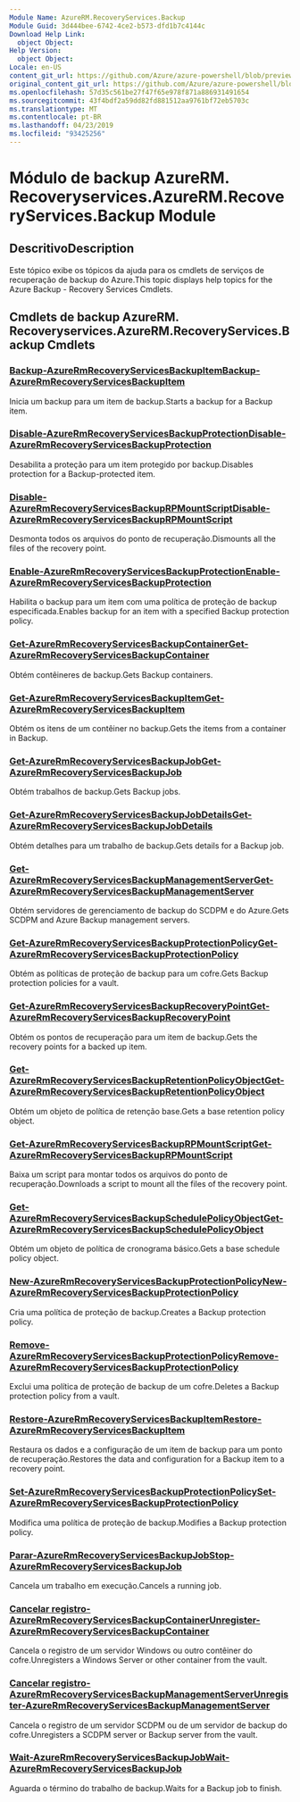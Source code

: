 ```yaml
---
Module Name: AzureRM.RecoveryServices.Backup
Module Guid: 3d444bee-6742-4ce2-b573-dfd1b7c4144c
Download Help Link:
  object Object: 
Help Version:
  object Object: 
Locale: en-US
content_git_url: https://github.com/Azure/azure-powershell/blob/preview/src/ResourceManager/RecoveryServices.Backup/Commands.RecoveryServices.Backup/help/AzureRM.RecoveryServices.Backup.md
original_content_git_url: https://github.com/Azure/azure-powershell/blob/preview/src/ResourceManager/RecoveryServices.Backup/Commands.RecoveryServices.Backup/help/AzureRM.RecoveryServices.Backup.md
ms.openlocfilehash: 57d35c561be27f47f65e978f871a886931491654
ms.sourcegitcommit: 43f4bdf2a59dd82fd881512aa9761bf72eb5703c
ms.translationtype: MT
ms.contentlocale: pt-BR
ms.lasthandoff: 04/23/2019
ms.locfileid: "93425256"
---
```

# <span data-ttu-id="a95a8-101">Módulo de backup AzureRM. Recoveryservices.</span><span class="sxs-lookup"><span data-stu-id="a95a8-101">AzureRM.RecoveryServices.Backup Module</span></span>
## <span data-ttu-id="a95a8-102">Descritivo</span><span class="sxs-lookup"><span data-stu-id="a95a8-102">Description</span></span>
<span data-ttu-id="a95a8-103">Este tópico exibe os tópicos da ajuda para os cmdlets de serviços de recuperação de backup do Azure.</span><span class="sxs-lookup"><span data-stu-id="a95a8-103">This topic displays help topics for the Azure Backup - Recovery Services Cmdlets.</span></span>

## <span data-ttu-id="a95a8-104">Cmdlets de backup AzureRM. Recoveryservices.</span><span class="sxs-lookup"><span data-stu-id="a95a8-104">AzureRM.RecoveryServices.Backup Cmdlets</span></span>
### [<span data-ttu-id="a95a8-105">Backup-AzureRmRecoveryServicesBackupItem</span><span class="sxs-lookup"><span data-stu-id="a95a8-105">Backup-AzureRmRecoveryServicesBackupItem</span></span>](Backup-AzureRmRecoveryServicesBackupItem.md)
<span data-ttu-id="a95a8-106">Inicia um backup para um item de backup.</span><span class="sxs-lookup"><span data-stu-id="a95a8-106">Starts a backup for a Backup item.</span></span>

### [<span data-ttu-id="a95a8-107">Disable-AzureRmRecoveryServicesBackupProtection</span><span class="sxs-lookup"><span data-stu-id="a95a8-107">Disable-AzureRmRecoveryServicesBackupProtection</span></span>](Disable-AzureRmRecoveryServicesBackupProtection.md)
<span data-ttu-id="a95a8-108">Desabilita a proteção para um item protegido por backup.</span><span class="sxs-lookup"><span data-stu-id="a95a8-108">Disables protection for a Backup-protected item.</span></span>

### [<span data-ttu-id="a95a8-109">Disable-AzureRmRecoveryServicesBackupRPMountScript</span><span class="sxs-lookup"><span data-stu-id="a95a8-109">Disable-AzureRmRecoveryServicesBackupRPMountScript</span></span>](Disable-AzureRmRecoveryServicesBackupRPMountScript.md)
<span data-ttu-id="a95a8-110">Desmonta todos os arquivos do ponto de recuperação.</span><span class="sxs-lookup"><span data-stu-id="a95a8-110">Dismounts all the files of the recovery point.</span></span>

### [<span data-ttu-id="a95a8-111">Enable-AzureRmRecoveryServicesBackupProtection</span><span class="sxs-lookup"><span data-stu-id="a95a8-111">Enable-AzureRmRecoveryServicesBackupProtection</span></span>](Enable-AzureRmRecoveryServicesBackupProtection.md)
<span data-ttu-id="a95a8-112">Habilita o backup para um item com uma política de proteção de backup especificada.</span><span class="sxs-lookup"><span data-stu-id="a95a8-112">Enables backup for an item with a specified Backup protection policy.</span></span>

### [<span data-ttu-id="a95a8-113">Get-AzureRmRecoveryServicesBackupContainer</span><span class="sxs-lookup"><span data-stu-id="a95a8-113">Get-AzureRmRecoveryServicesBackupContainer</span></span>](Get-AzureRmRecoveryServicesBackupContainer.md)
<span data-ttu-id="a95a8-114">Obtém contêineres de backup.</span><span class="sxs-lookup"><span data-stu-id="a95a8-114">Gets Backup containers.</span></span>

### [<span data-ttu-id="a95a8-115">Get-AzureRmRecoveryServicesBackupItem</span><span class="sxs-lookup"><span data-stu-id="a95a8-115">Get-AzureRmRecoveryServicesBackupItem</span></span>](Get-AzureRmRecoveryServicesBackupItem.md)
<span data-ttu-id="a95a8-116">Obtém os itens de um contêiner no backup.</span><span class="sxs-lookup"><span data-stu-id="a95a8-116">Gets the items from a container in Backup.</span></span>

### [<span data-ttu-id="a95a8-117">Get-AzureRmRecoveryServicesBackupJob</span><span class="sxs-lookup"><span data-stu-id="a95a8-117">Get-AzureRmRecoveryServicesBackupJob</span></span>](Get-AzureRmRecoveryServicesBackupJob.md)
<span data-ttu-id="a95a8-118">Obtém trabalhos de backup.</span><span class="sxs-lookup"><span data-stu-id="a95a8-118">Gets Backup jobs.</span></span>

### [<span data-ttu-id="a95a8-119">Get-AzureRmRecoveryServicesBackupJobDetails</span><span class="sxs-lookup"><span data-stu-id="a95a8-119">Get-AzureRmRecoveryServicesBackupJobDetails</span></span>](Get-AzureRmRecoveryServicesBackupJobDetails.md)
<span data-ttu-id="a95a8-120">Obtém detalhes para um trabalho de backup.</span><span class="sxs-lookup"><span data-stu-id="a95a8-120">Gets details for a Backup job.</span></span>

### [<span data-ttu-id="a95a8-121">Get-AzureRmRecoveryServicesBackupManagementServer</span><span class="sxs-lookup"><span data-stu-id="a95a8-121">Get-AzureRmRecoveryServicesBackupManagementServer</span></span>](Get-AzureRmRecoveryServicesBackupManagementServer.md)
<span data-ttu-id="a95a8-122">Obtém servidores de gerenciamento de backup do SCDPM e do Azure.</span><span class="sxs-lookup"><span data-stu-id="a95a8-122">Gets SCDPM and Azure Backup management servers.</span></span>

### [<span data-ttu-id="a95a8-123">Get-AzureRmRecoveryServicesBackupProtectionPolicy</span><span class="sxs-lookup"><span data-stu-id="a95a8-123">Get-AzureRmRecoveryServicesBackupProtectionPolicy</span></span>](Get-AzureRmRecoveryServicesBackupProtectionPolicy.md)
<span data-ttu-id="a95a8-124">Obtém as políticas de proteção de backup para um cofre.</span><span class="sxs-lookup"><span data-stu-id="a95a8-124">Gets Backup protection policies for a vault.</span></span>

### [<span data-ttu-id="a95a8-125">Get-AzureRmRecoveryServicesBackupRecoveryPoint</span><span class="sxs-lookup"><span data-stu-id="a95a8-125">Get-AzureRmRecoveryServicesBackupRecoveryPoint</span></span>](Get-AzureRmRecoveryServicesBackupRecoveryPoint.md)
<span data-ttu-id="a95a8-126">Obtém os pontos de recuperação para um item de backup.</span><span class="sxs-lookup"><span data-stu-id="a95a8-126">Gets the recovery points for a backed up item.</span></span>

### [<span data-ttu-id="a95a8-127">Get-AzureRmRecoveryServicesBackupRetentionPolicyObject</span><span class="sxs-lookup"><span data-stu-id="a95a8-127">Get-AzureRmRecoveryServicesBackupRetentionPolicyObject</span></span>](Get-AzureRmRecoveryServicesBackupRetentionPolicyObject.md)
<span data-ttu-id="a95a8-128">Obtém um objeto de política de retenção base.</span><span class="sxs-lookup"><span data-stu-id="a95a8-128">Gets a base retention policy object.</span></span>

### [<span data-ttu-id="a95a8-129">Get-AzureRmRecoveryServicesBackupRPMountScript</span><span class="sxs-lookup"><span data-stu-id="a95a8-129">Get-AzureRmRecoveryServicesBackupRPMountScript</span></span>](Get-AzureRmRecoveryServicesBackupRPMountScript.md)
<span data-ttu-id="a95a8-130">Baixa um script para montar todos os arquivos do ponto de recuperação.</span><span class="sxs-lookup"><span data-stu-id="a95a8-130">Downloads a script to mount all the files of the recovery point.</span></span>

### [<span data-ttu-id="a95a8-131">Get-AzureRmRecoveryServicesBackupSchedulePolicyObject</span><span class="sxs-lookup"><span data-stu-id="a95a8-131">Get-AzureRmRecoveryServicesBackupSchedulePolicyObject</span></span>](Get-AzureRmRecoveryServicesBackupSchedulePolicyObject.md)
<span data-ttu-id="a95a8-132">Obtém um objeto de política de cronograma básico.</span><span class="sxs-lookup"><span data-stu-id="a95a8-132">Gets a base schedule policy object.</span></span>

### [<span data-ttu-id="a95a8-133">New-AzureRmRecoveryServicesBackupProtectionPolicy</span><span class="sxs-lookup"><span data-stu-id="a95a8-133">New-AzureRmRecoveryServicesBackupProtectionPolicy</span></span>](New-AzureRmRecoveryServicesBackupProtectionPolicy.md)
<span data-ttu-id="a95a8-134">Cria uma política de proteção de backup.</span><span class="sxs-lookup"><span data-stu-id="a95a8-134">Creates a Backup protection policy.</span></span>

### [<span data-ttu-id="a95a8-135">Remove-AzureRmRecoveryServicesBackupProtectionPolicy</span><span class="sxs-lookup"><span data-stu-id="a95a8-135">Remove-AzureRmRecoveryServicesBackupProtectionPolicy</span></span>](Remove-AzureRmRecoveryServicesBackupProtectionPolicy.md)
<span data-ttu-id="a95a8-136">Exclui uma política de proteção de backup de um cofre.</span><span class="sxs-lookup"><span data-stu-id="a95a8-136">Deletes a Backup protection policy from a vault.</span></span>

### [<span data-ttu-id="a95a8-137">Restore-AzureRmRecoveryServicesBackupItem</span><span class="sxs-lookup"><span data-stu-id="a95a8-137">Restore-AzureRmRecoveryServicesBackupItem</span></span>](Restore-AzureRmRecoveryServicesBackupItem.md)
<span data-ttu-id="a95a8-138">Restaura os dados e a configuração de um item de backup para um ponto de recuperação.</span><span class="sxs-lookup"><span data-stu-id="a95a8-138">Restores the data and configuration for a Backup item to a recovery point.</span></span>

### [<span data-ttu-id="a95a8-139">Set-AzureRmRecoveryServicesBackupProtectionPolicy</span><span class="sxs-lookup"><span data-stu-id="a95a8-139">Set-AzureRmRecoveryServicesBackupProtectionPolicy</span></span>](Set-AzureRmRecoveryServicesBackupProtectionPolicy.md)
<span data-ttu-id="a95a8-140">Modifica uma política de proteção de backup.</span><span class="sxs-lookup"><span data-stu-id="a95a8-140">Modifies a Backup protection policy.</span></span>

### [<span data-ttu-id="a95a8-141">Parar-AzureRmRecoveryServicesBackupJob</span><span class="sxs-lookup"><span data-stu-id="a95a8-141">Stop-AzureRmRecoveryServicesBackupJob</span></span>](Stop-AzureRmRecoveryServicesBackupJob.md)
<span data-ttu-id="a95a8-142">Cancela um trabalho em execução.</span><span class="sxs-lookup"><span data-stu-id="a95a8-142">Cancels a running job.</span></span>

### [<span data-ttu-id="a95a8-143">Cancelar registro-AzureRmRecoveryServicesBackupContainer</span><span class="sxs-lookup"><span data-stu-id="a95a8-143">Unregister-AzureRmRecoveryServicesBackupContainer</span></span>](Unregister-AzureRmRecoveryServicesBackupContainer.md)
<span data-ttu-id="a95a8-144">Cancela o registro de um servidor Windows ou outro contêiner do cofre.</span><span class="sxs-lookup"><span data-stu-id="a95a8-144">Unregisters a Windows Server or other container from the vault.</span></span>

### [<span data-ttu-id="a95a8-145">Cancelar registro-AzureRmRecoveryServicesBackupManagementServer</span><span class="sxs-lookup"><span data-stu-id="a95a8-145">Unregister-AzureRmRecoveryServicesBackupManagementServer</span></span>](Unregister-AzureRmRecoveryServicesBackupManagementServer.md)
<span data-ttu-id="a95a8-146">Cancela o registro de um servidor SCDPM ou de um servidor de backup do cofre.</span><span class="sxs-lookup"><span data-stu-id="a95a8-146">Unregisters a SCDPM server or Backup server from the vault.</span></span>

### [<span data-ttu-id="a95a8-147">Wait-AzureRmRecoveryServicesBackupJob</span><span class="sxs-lookup"><span data-stu-id="a95a8-147">Wait-AzureRmRecoveryServicesBackupJob</span></span>](Wait-AzureRmRecoveryServicesBackupJob.md)
<span data-ttu-id="a95a8-148">Aguarda o término do trabalho de backup.</span><span class="sxs-lookup"><span data-stu-id="a95a8-148">Waits for a Backup job to finish.</span></span>

